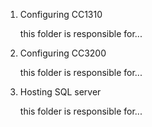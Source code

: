 1. Configuring CC1310
	
	this folder is responsible for...
	
2. Configuring CC3200
	
	this folder is responsible for...
	
3. Hosting SQL server
	
	this folder is responsible for...
	